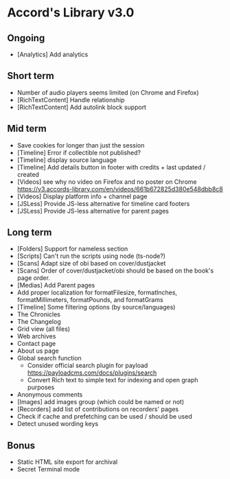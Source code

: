 # Accord's Library v3.0

## Ongoing

- [Analytics] Add analytics

## Short term

- Number of audio players seems limited (on Chrome and Firefox)
- [RichTextContent] Handle relationship
- [RichTextContent] Add autolink block support

## Mid term

- Save cookies for longer than just the session
- [Timeline] Error if collectible not published?
- [Timeline] display source language
- [Timeline] Add details button in footer with credits + last updated / created
- [Videos] see why no video on Firefox and no poster on Chrome https://v3.accords-library.com/en/videos/661b672825d380e548dbb8c8
- [Videos] Display platform info + channel page
- [JSLess] Provide JS-less alternative for timeline card footers
- [JSLess] Provide JS-less alternative for parent pages

## Long term

- [Folders] Support for nameless section
- [Scripts] Can't run the scripts using node (ts-node?)
- [Scans] Adapt size of obi based on cover/dustjacket
- [Scans] Order of cover/dustjacket/obi should be based on the book's page order.
- [Medias] Add Parent pages
- Add proper localization for formatFilesize, formatInches, formatMillimeters, formatPounds, and formatGrams
- [Timeline] Some filtering options (by source/languages)
- The Chronicles
- The Changelog
- Grid view (all files)
- Web archives
- Contact page
- About us page
- Global search function
  - Consider official search plugin for payload https://payloadcms.com/docs/plugins/search
  - Convert Rich text to simple text for indexing and open graph purposes
- Anonymous comments
- [Images] add images group (which could be named or not)
- [Recorders] add list of contributions on recorders' pages
- Check if cache and prefetching can be used / should be used
- Detect unused wording keys

## Bonus

- Static HTML site export for archival
- Secret Terminal mode
